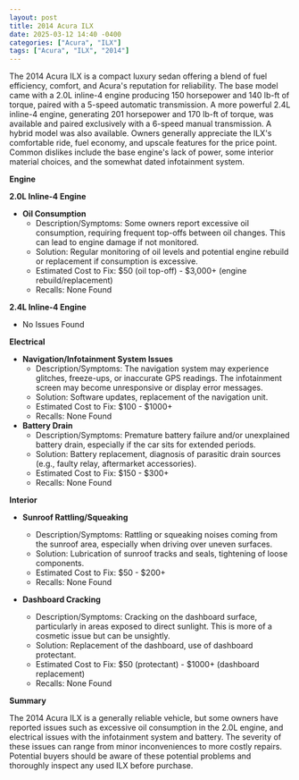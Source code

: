 ```yaml
---
layout: post
title: 2014 Acura ILX
date: 2025-03-12 14:40 -0400
categories: ["Acura", "ILX"]
tags: ["Acura", "ILX", "2014"]
---
```

The 2014 Acura ILX is a compact luxury sedan offering a blend of fuel efficiency, comfort, and Acura's reputation for reliability. The base model came with a 2.0L inline-4 engine producing 150 horsepower and 140 lb-ft of torque, paired with a 5-speed automatic transmission. A more powerful 2.4L inline-4 engine, generating 201 horsepower and 170 lb-ft of torque, was available and paired exclusively with a 6-speed manual transmission. A hybrid model was also available. Owners generally appreciate the ILX's comfortable ride, fuel economy, and upscale features for the price point. Common dislikes include the base engine's lack of power, some interior material choices, and the somewhat dated infotainment system.

**Engine**

**2.0L Inline-4 Engine**

*   **Oil Consumption**
    *   Description/Symptoms: Some owners report excessive oil consumption, requiring frequent top-offs between oil changes. This can lead to engine damage if not monitored.
    *   Solution: Regular monitoring of oil levels and potential engine rebuild or replacement if consumption is excessive.
    *   Estimated Cost to Fix: $50 (oil top-off) - $3,000+ (engine rebuild/replacement)
    *   Recalls: None Found

**2.4L Inline-4 Engine**

*   No Issues Found

**Electrical**

*   **Navigation/Infotainment System Issues**
    *   Description/Symptoms: The navigation system may experience glitches, freeze-ups, or inaccurate GPS readings. The infotainment screen may become unresponsive or display error messages.
    *   Solution: Software updates, replacement of the navigation unit.
    *   Estimated Cost to Fix: $100 - $1000+
    *   Recalls: None Found
*   **Battery Drain**
    *   Description/Symptoms: Premature battery failure and/or unexplained battery drain, especially if the car sits for extended periods.
    *   Solution: Battery replacement, diagnosis of parasitic drain sources (e.g., faulty relay, aftermarket accessories).
    *   Estimated Cost to Fix: $150 - $300+
    *   Recalls: None Found

**Interior**

*   **Sunroof Rattling/Squeaking**
    *   Description/Symptoms: Rattling or squeaking noises coming from the sunroof area, especially when driving over uneven surfaces.
    *   Solution: Lubrication of sunroof tracks and seals, tightening of loose components.
    *   Estimated Cost to Fix: $50 - $200+
    *   Recalls: None Found

*   **Dashboard Cracking**
    *   Description/Symptoms: Cracking on the dashboard surface, particularly in areas exposed to direct sunlight. This is more of a cosmetic issue but can be unsightly.
    *   Solution: Replacement of the dashboard, use of dashboard protectant.
    *   Estimated Cost to Fix: $50 (protectant) - $1000+ (dashboard replacement)
    *   Recalls: None Found

**Summary**

The 2014 Acura ILX is a generally reliable vehicle, but some owners have reported issues such as excessive oil consumption in the 2.0L engine, and electrical issues with the infotainment system and battery. The severity of these issues can range from minor inconveniences to more costly repairs. Potential buyers should be aware of these potential problems and thoroughly inspect any used ILX before purchase.

